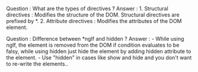 Question : What are the types of directives ?
Answer : 1. Structural directives : Modifies the structure of the DOM. Structural directives are prefixed by *.
         2. Attribute directives : Modifies the attributes of the DOM element.

Question : Difference between *ngIf and hidden ?
Answer : - While using ngIf, the element is removed from the DOM if condition evaluates to be falsy, while using hidden just hide the element by adding hidden attribute to the element.
         - Use "hidden" in cases like show and hide and you don't want to re-write the elements..
